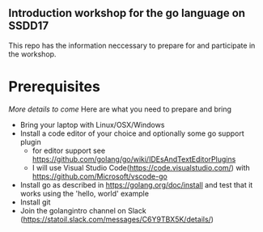 ## Introduction workshop for the go language on SSDD17 
This repo has the information neccessary to prepare for and participate in the workshop. 
 
# Prerequisites
_More details to come_ 
Here are what you need to prepare and bring
- Bring your laptop with Linux/OSX/Windows
- Install a code editor of your choice and optionally some go support plugin 
   - for editor support see https://github.com/golang/go/wiki/IDEsAndTextEditorPlugins
   - I will use Visual Studio Code(https://code.visualstudio.com/) with https://github.com/Microsoft/vscode-go 
- Install go as described in https://golang.org/doc/install and test that it works using the 'hello, world' example 
- Install git
- Join the golangintro channel on Slack (https://statoil.slack.com/messages/C6Y9TBX5K/details/) 
